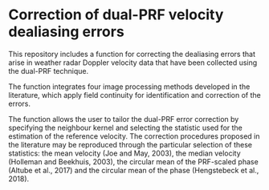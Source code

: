 Correction of dual-PRF velocity dealiasing errors
=================================================

This repository includes a function for correcting the dealiasing errors that arise in weather radar Doppler velocity data that have been collected using the dual-PRF technique. 

The function integrates four image processing methods developed in the literature, which apply field continuity for identification and correction of the errors. 

The function allows the user to tailor the dual-PRF error correction by specifying the neighbour kernel and selecting the statistic used for the estimation of the reference velocity. The correction procedures proposed in the literature may be reproduced through the particular selection of these statistics: the mean velocity (Joe and May, 2003), the median velocity (Holleman and Beekhuis, 2003), the circular mean of the PRF-scaled phase (Altube et al., 2017) and the circular mean of the phase (Hengstebeck et al., 2018).
